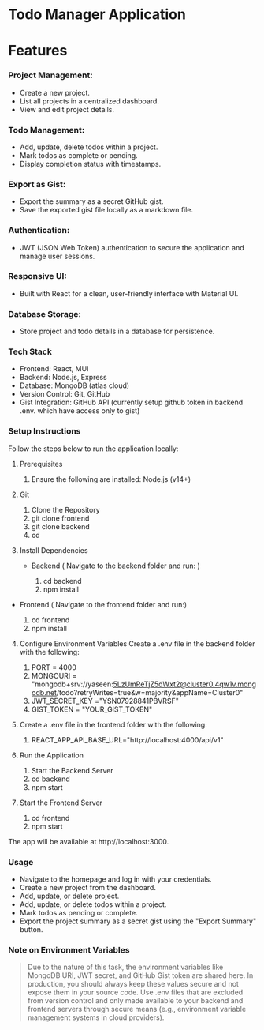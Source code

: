 # Todo Manager Application

# Features

### Project Management:
* Create a new project.
* List all projects in a centralized dashboard.
* View and edit project details.

### Todo Management:
* Add, update, delete todos within a project.
* Mark todos as complete or pending.
* Display completion status with timestamps.

### Export as Gist:
* Export the summary as a secret GitHub gist.
* Save the exported gist file locally as a markdown file.

### Authentication:
* JWT (JSON Web Token) authentication to secure the application and manage user sessions.

### Responsive UI:
* Built with React for a clean, user-friendly interface with Material UI.

### Database Storage:
* Store project and todo details in a database for persistence.

### Tech Stack
* Frontend: React, MUI
* Backend: Node.js, Express
* Database: MongoDB (atlas cloud)
* Version Control: Git, GitHub
* Gist Integration: GitHub API (currently setup github token in backend .env. which have access only to gist)

### Setup Instructions
Follow the steps below to run the application locally:

1. Prerequisites
    1. Ensure the following are installed:
    Node.js (v14+)

2. Git
   1. Clone the Repository
   2. git clone frontend
   3. git clone backend
   3. cd <repository-folder>

3. Install Dependencies
   * Backend ( Navigate to the backend folder and run: )

     1. cd backend
     2. npm install

  * Frontend (
Navigate to the frontend folder and run:)

     1. cd frontend 
     2. npm install

4. Configure Environment Variables
Create a .env file in the backend folder with the following:

   1. PORT = 4000
   2. MONGOURI = "mongodb+srv://yaseen:5LzUmReTjZ5dWxt2@cluster0.4qw1v.mongodb.net/todo?retryWrites=true&w=majority&appName=Cluster0"
   3. JWT_SECRET_KEY ="YSN07928841PBVRSF"
   4. GIST_TOKEN = "YOUR_GIST_TOKEN"

5. Create a .env file in the frontend folder with the following:

    1. REACT_APP_API_BASE_URL="http://localhost:4000/api/v1"

5. Run the Application

   1. Start the Backend Server
   2. cd backend
   3. npm start

6. Start the Frontend Server
   1. cd frontend
   2. npm start

The app will be available at http://localhost:3000.



### Usage

* Navigate to the homepage and log in with your credentials.
* Create a new project from the dashboard.
* Add, update, or delete project.
* Add, update, or delete todos within a project.
* Mark todos as pending or complete.
* Export the project summary as a secret gist using the "Export Summary" button.


### Note on Environment Variables
>Due to the nature of this task, the environment variables like MongoDB URI, JWT secret, and GitHub Gist token are shared here. In production, you should always keep these values secure and not expose them in your source code. Use .env files that are excluded from version control and only made available to your backend and frontend servers through secure means (e.g., environment variable management systems in cloud providers).
